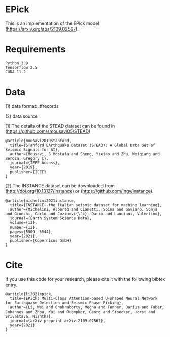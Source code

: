 # EPick
This is an implementation of the EPick model (https://arxiv.org/abs/2109.02567).

# Requirements
```
Python 3.8
Tensorflow 2.5
CUDA 11.2
```
# Data
(1) data format: .tfrecords

(2) data source

  [1] The details of the STEAD dataset can be found in (https://github.com/smousavi05/STEAD)
  ```
  @article{mousavi2019stanford,
    title={STanford EArthquake Dataset (STEAD): A Global Data Set of Seismic Signals for AI},
    author={Mousavi, S Mostafa and Sheng, Yixiao and Zhu, Weiqiang and Beroza, Gregory C},
    journal={IEEE Access},
    year={2019},
    publisher={IEEE}
  }
  ```

  [2] The INSTANCE dataset can be downloaded from (http://doi.org/10.13127/instance) or (https://github.com/ingv/instance).
  ```
  @article{michelini2021instance,
    title={INSTANCE--the Italian seismic dataset for machine learning},
    author={Michelini, Alberto and Cianetti, Spina and Gaviano, Sonja and Giunchi, Carlo and Jozinovi{\'c}, Dario and Lauciani, Valentino},
    journal={Earth System Science Data},
    volume={13},
    number={12},
    pages={5509--5544},
    year={2021},
    publisher={Copernicus GmbH}
  }
  ```

# Cite
If you use this code for your research, please cite it with the following bibtex entry.
```
@article{li2021epick,
  title={EPick: Multi-Class Attention-based U-shaped Neural Network for Earthquake Detection and Seismic Phase Picking},
  author={Li, Wei and Chakraborty, Megha and Fenner, Darius and Faber, Johannes and Zhou, Kai and Ruempker, Georg and Stoecker, Horst and Srivastava, Nishtha},
  journal={arXiv preprint arXiv:2109.02567},
  year={2021}
}
```
